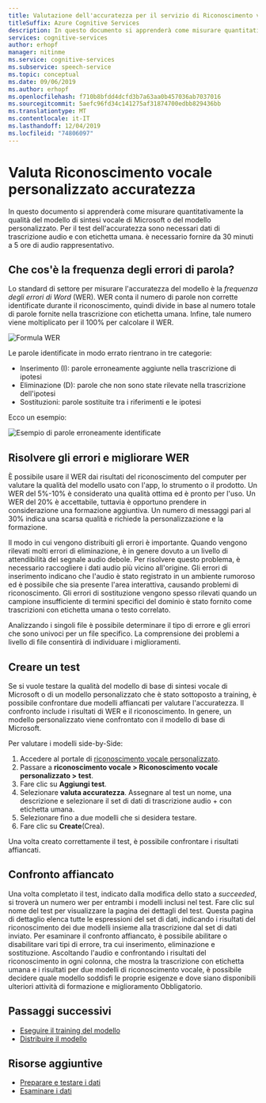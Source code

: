 ```yaml
---
title: Valutazione dell'accuratezza per il servizio di Riconoscimento vocale personalizzato vocale
titleSuffix: Azure Cognitive Services
description: In questo documento si apprenderà come misurare quantitativamente la qualità del modello di riconoscimento vocale o del modello personalizzato. Per il test dell'accuratezza sono necessari dati di trascrizione audio e con etichetta umana. è necessario fornire da 30 minuti a 5 ore di audio rappresentativo.
services: cognitive-services
author: erhopf
manager: nitinme
ms.service: cognitive-services
ms.subservice: speech-service
ms.topic: conceptual
ms.date: 09/06/2019
ms.author: erhopf
ms.openlocfilehash: f710b8bfdd4dcfd3b7a63aa0b457036ab7037016
ms.sourcegitcommit: 5aefc96fd34c141275af31874700edbb829436bb
ms.translationtype: MT
ms.contentlocale: it-IT
ms.lasthandoff: 12/04/2019
ms.locfileid: "74806097"
---
```

# <a name="evaluate-custom-speech-accuracy"></a>Valuta Riconoscimento vocale personalizzato accuratezza

In questo documento si apprenderà come misurare quantitativamente la qualità del modello di sintesi vocale di Microsoft o del modello personalizzato. Per il test dell'accuratezza sono necessari dati di trascrizione audio e con etichetta umana. è necessario fornire da 30 minuti a 5 ore di audio rappresentativo.

## <a name="what-is-word-error-rate-wer"></a>Che cos'è la frequenza degli errori di parola?

Lo standard di settore per misurare l'accuratezza del modello è la *frequenza degli errori di Word* (WER). WER conta il numero di parole non corrette identificate durante il riconoscimento, quindi divide in base al numero totale di parole fornite nella trascrizione con etichetta umana. Infine, tale numero viene moltiplicato per il 100% per calcolare il WER.

![Formula WER](./media/custom-speech/custom-speech-wer-formula.png)

Le parole identificate in modo errato rientrano in tre categorie:

* Inserimento (I): parole erroneamente aggiunte nella trascrizione di ipotesi
* Eliminazione (D): parole che non sono state rilevate nella trascrizione dell'ipotesi
* Sostituzioni: parole sostituite tra i riferimenti e le ipotesi

Ecco un esempio:

![Esempio di parole erroneamente identificate](./media/custom-speech/custom-speech-dis-words.png)

## <a name="resolve-errors-and-improve-wer"></a>Risolvere gli errori e migliorare WER

È possibile usare il WER dai risultati del riconoscimento del computer per valutare la qualità del modello usato con l'app, lo strumento o il prodotto. Un WER del 5%-10% è considerato una qualità ottima ed è pronto per l'uso. Un WER del 20% è accettabile, tuttavia è opportuno prendere in considerazione una formazione aggiuntiva. Un numero di messaggi pari al 30% indica una scarsa qualità e richiede la personalizzazione e la formazione.

Il modo in cui vengono distribuiti gli errori è importante. Quando vengono rilevati molti errori di eliminazione, è in genere dovuto a un livello di attendibilità del segnale audio debole. Per risolvere questo problema, è necessario raccogliere i dati audio più vicino all'origine. Gli errori di inserimento indicano che l'audio è stato registrato in un ambiente rumoroso ed è possibile che sia presente l'area interattiva, causando problemi di riconoscimento. Gli errori di sostituzione vengono spesso rilevati quando un campione insufficiente di termini specifici del dominio è stato fornito come trascrizioni con etichetta umana o testo correlato.

Analizzando i singoli file è possibile determinare il tipo di errore e gli errori che sono univoci per un file specifico. La comprensione dei problemi a livello di file consentirà di individuare i miglioramenti.

## <a name="create-a-test"></a>Creare un test

Se si vuole testare la qualità del modello di base di sintesi vocale di Microsoft o di un modello personalizzato che è stato sottoposto a training, è possibile confrontare due modelli affiancati per valutare l'accuratezza. Il confronto include i risultati di WER e il riconoscimento. In genere, un modello personalizzato viene confrontato con il modello di base di Microsoft.

Per valutare i modelli side-by-Side:

1. Accedere al portale di [riconoscimento vocale personalizzato](https://speech.microsoft.com/customspeech).
2. Passare a **riconoscimento vocale > Riconoscimento vocale personalizzato > test**.
3. Fare clic su **Aggiungi test**.
4. Selezionare **valuta accuratezza**. Assegnare al test un nome, una descrizione e selezionare il set di dati di trascrizione audio + con etichetta umana.
5. Selezionare fino a due modelli che si desidera testare.
6. Fare clic su **Create**(Crea).

Una volta creato correttamente il test, è possibile confrontare i risultati affiancati.

## <a name="side-by-side-comparison"></a>Confronto affiancato

Una volta completato il test, indicato dalla modifica dello stato a *succeeded*, si troverà un numero wer per entrambi i modelli inclusi nel test. Fare clic sul nome del test per visualizzare la pagina dei dettagli del test. Questa pagina di dettaglio elenca tutte le espressioni del set di dati, indicando i risultati del riconoscimento dei due modelli insieme alla trascrizione dal set di dati inviato. Per esaminare il confronto affiancato, è possibile abilitare o disabilitare vari tipi di errore, tra cui inserimento, eliminazione e sostituzione. Ascoltando l'audio e confrontando i risultati del riconoscimento in ogni colonna, che mostra la trascrizione con etichetta umana e i risultati per due modelli di riconoscimento vocale, è possibile decidere quale modello soddisfi le proprie esigenze e dove siano disponibili ulteriori attività di formazione e miglioramento Obbligatorio.

## <a name="next-steps"></a>Passaggi successivi

* [Eseguire il training del modello](how-to-custom-speech-train-model.md)
* [Distribuire il modello](how-to-custom-speech-deploy-model.md)

## <a name="additional-resources"></a>Risorse aggiuntive

* [Preparare e testare i dati](how-to-custom-speech-test-data.md)
* [Esaminare i dati](how-to-custom-speech-inspect-data.md)
